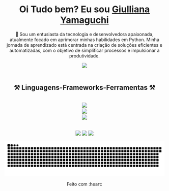 <div>
  
  <h1 align="center">
    Oi Tudo bem? Eu sou 
    <a href="www.linkedin.com/in/giullianayamaguchi">Giulliana Yamaguchi</a>
  </h1>
  
  <p align="center">
   🚀 Sou um entusiasta da tecnologia e desenvolvedora apaixonada, atualmente focado em aprimorar minhas habilidades em Python. Minha jornada de aprendizado está centrada na criação de soluções eficientes e automatizadas, com o objetivo de simplificar processos e impulsionar a produtividade.
  </p>

</div>

<div align="center">
  <a href="https://github.com/Giullianayamaguchi">
    <img height="150em" src="https://github-readme-stats.vercel.app/api?username=giullianayamaguchi&count_private=true&include_all_commits=true&show_icons=true&theme=dracula&hide_border=false&show_owner=true"/>

  </a>
</div>

<div align="center" valign="top"><br>
    <h2 align="center" >⚒️ Linguagens-Frameworks-Ferramentas ⚒️</h2>
<br>
<div align="center" >
   
  <img src="https://skillicons.dev/icons?i=py,vscode,github,git,mysql,postgres" />
  <br>
  <img src="https://skillicons.dev/icons?i=arduino,django,bootstrap,html,css" />
  <br>
  <img src="https://skillicons.dev/icons?i=figma,c,cs" />
</div>
</div><br>

<div align="center">
  
  <a href="https://www.instagram.com/liana_yamaguchi/" target="_blank"><img src="https://img.shields.io/badge/-Instagram-%23E4405F?style=for-the-badge&logo=instagram&logoColor=white" target="_blank"></a>
  <a href="www.linkedin.com/in/giullianayamaguchi" target="_blank"><img src="https://img.shields.io/badge/-LinkedIn-%230077B5?style=for-the-badge&logo=linkedin&logoColor=white" target="_blank"></a> 
  <a href="mailto:tavaresgiulliana@gmail.com"><img src="https://img.shields.io/badge/-Gmail-%23333?style=for-the-badge&logo=gmail&logoColor=white" target="_blank"></a>
</div>

<div align="center">

  ![Snake animation](https://github.com/Giullianayamaguchi/git/blob/main/github-contribution-grid-snake.svg)
  
</div>

<div align="center">
  <p>Feito com :heart: </p>
</div>
